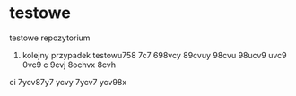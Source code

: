 # testowe
testowe repozytorium
1. kolejny przypadek testowu758 7c7 698vcy 89cvuy 98cvu 98ucv9 uvc9 0vc9 c 9cvj 8ochvx 8cvh

ci 7ycv87y7 ycvy 7ycv7 ycv98x
